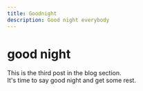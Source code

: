 ```yaml
---
title: Goodnight
description: Good night everybody
---
```

# good night

This is the third post in the blog section. \
It's time to say good night and get some rest.
